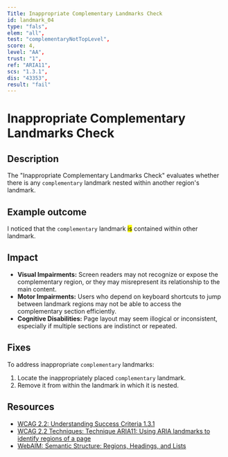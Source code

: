 ```yaml
---
Title: Inappropriate Complementary Landmarks Check
id: landmark_04
type: "fals",
elem: "all",
test: "complementaryNotTopLevel",
score: 4,
level: "AA",
trust: "1",
ref: "ARIA11",
scs: "1.3.1",
dis: "43353",
result: "fail"
---
```


# Inappropriate Complementary Landmarks Check

## Description

The "Inappropriate Complementary Landmarks Check" evaluates whether there is any <code>complementary</code> landmark nested within another region's landmark.

## Example outcome

I noticed that the <code>complementary</code> landmark <mark>is</mark> contained within other landmark.

## Impact

- **Visual Impairments:** Screen readers may not recognize or expose the complementary region, or they may misrepresent its relationship to the main content.
- **Motor Impairments:** Users who depend on keyboard shortcuts to jump between landmark regions may not be able to access the complementary section efficiently.
- **Cognitive Disabilities:** Page layout may seem illogical or inconsistent, especially if multiple sections are indistinct or repeated.

## Fixes

To address inappropriate <code>complementary</code> landmarks:

1. Locate the inappropriately placed <code>complementary</code> landmark.
2. Remove it from within the landmark in which it is nested.

## Resources

- [WCAG 2.2: Understanding Success Criteria 1.3.1](https://www.w3.org/WAI/WCAG22/Understanding/info-and-relationships)
- [WCAG 2.2 Techniques: Technique ARIA11: Using ARIA landmarks to identify regions of a page](https://www.w3.org/WAI/WCAG22/Techniques/aria/ARIA11)
- [WebAIM: Semantic Structure: Regions, Headings, and Lists](https://webaim.org/techniques/semanticstructure/)
